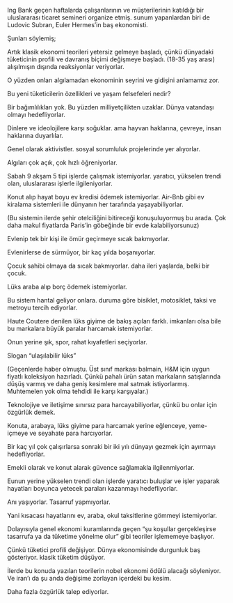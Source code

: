 Ing Bank geçen haftalarda çalışanlarının ve müşterilerinin katıldığı bir uluslararası ticaret semineri organize etmiş. sunum yapanlardan biri de Ludovic Subran, Euler Hermes’in baş ekonomisti.

Şunları söylemiş;

Artık klasik ekonomi teorileri yetersiz gelmeye başladı, çünkü dünyadaki tüketicinin profili ve davranış biçimi değişmeye başladı. (18-35 yaş arası) alışılmışın dışında reaksiyonlar veriyorlar.

O yüzden onları algılamadan ekonominin seyrini ve gidişini anlamamız zor.

Bu yeni tüketicilerin özellikleri ve yaşam felsefeleri nedir?

Bir bağımlılıkları yok. Bu yüzden milliyetçilikten uzaklar. Dünya vatandaşı olmayı hedefliyorlar.

Dinlere ve ideolojilere karşı soğuklar. ama hayvan haklarına, çevreye, insan haklarına duyarlılar.

Genel olarak aktivistler. sosyal sorumluluk projelerinde yer alıyorlar.

Algıları çok açık, çok hızlı öğreniyorlar.

Sabah 9 akşam 5 tipi işlerde çalışmak istemiyorlar. yaratıcı, yükselen trendi olan, uluslararası işlerle ilgileniyorlar.

Konut alıp hayat boyu ev kredisi ödemek istemiyorlar. Air-Bnb gibi ev kiralama sistemleri ile dünyanın her tarafında yaşayabiliyorlar.

(Bu sistemin ilerde şehir otelciliğini bitireceği konuşuluyormuş bu arada. Çok daha makul fiyatlarda Paris’in göbeğinde bir evde kalabiliyorsunuz)

Evlenip tek bir kişi ile ömür geçirmeye sıcak bakmıyorlar.

Evlenirlerse de sürmüyor, bir kaç yılda boşanıyorlar.

Çocuk sahibi olmaya da sıcak bakmıyorlar. daha ileri yaşlarda, belki bir çocuk.

Lüks araba alıp borç ödemek istemiyorlar.

Bu sistem hantal geliyor onlara. duruma göre bisiklet, motosiklet, taksi ve metroyu tercih ediyorlar.

Haute Coutere denilen lüks giyime de bakış açıları farklı. imkanları olsa bile bu markalara büyük paralar harcamak istemiyorlar.

Onun yerine şık, spor, rahat kıyafetleri seçiyorlar.

Slogan “ulaşılabilir lüks”

(Geçenlerde haber olmuştu. Üst sınıf markası balmain, H&M için uygun fiyatlı koleksiyon hazırladı. Çünkü pahalı ürün satan markaların satışlarında düşüş varmış ve daha geniş kesimlere mal satmak istiyorlarmış. Muhtemelen yok olma tehdidi ile karşı karşıyalar.)

Teknolojiye ve iletişime sınırsız para harcayabiliyorlar, çünkü bu onlar için özgürlük demek.

Konuta, arabaya, lüks giyime para harcamak yerine eğlenceye, yeme-içmeye ve seyahate para harcıyorlar.

Bir kaç yıl çok çalışırlarsa sonraki bir iki yılı dünyayı gezmek için ayırmayı hedefliyorlar.

Emekli olarak ve konut alarak güvence sağlamakla ilgilenmiyorlar.

Eunun yerine yükselen trendi olan işlerde yaratıcı buluşlar ve işler yaparak hayatları boyunca yetecek paraları kazanmayı hedefliyorlar.

Anı yaşıyorlar. Tasarruf yapmıyorlar.

Yani kısacası hayatlarını ev, araba, okul taksitlerine gömmeyi istemiyorlar.

Dolayısıyla genel ekonomi kuramlarında geçen “şu koşullar gerçekleşirse tasarrufa ya da tüketime yönelme olur” gibi teoriler işlememeye başlıyor.

Çünkü tüketici profili değişiyor. Dünya ekonomisinde durgunluk baş gösteriyor. klasik tüketim düşüyor.

İlerde bu konuda yazılan teorilerin nobel ekonomi ödülü alacağı söyleniyor. Ve iran’ı da şu anda değişime zorlayan içerdeki bu kesim.

Daha fazla özgürlük talep ediyorlar.

